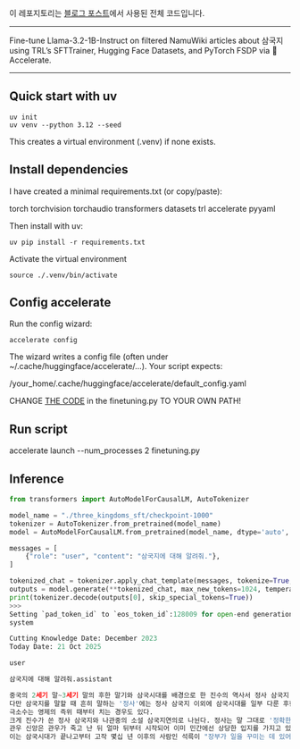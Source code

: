 이 레포지토리는 [블로그 포스트](https://jiogenes.github.io/llm,/finetuning/2025/10/20/llm_finetuning_three_kingdoms.html)에서 사용된 전체 코드입니다.

---

Fine-tune Llama-3.2-1B-Instruct on filtered NamuWiki articles about 삼국지 using TRL’s SFTTrainer, Hugging Face Datasets, and PyTorch FSDP via 🤗 Accelerate.

---

## Quick start with uv

```command
uv init
uv venv --python 3.12 --seed
```

This creates a virtual environment (.venv) if none exists.

## Install dependencies

I have created a minimal requirements.txt (or copy/paste):

torch
torchvision
torchaudio
transformers
datasets
trl
accelerate
pyyaml

Then install with uv:

```command
uv pip install -r requirements.txt
```

Activate the virtual environment

```command
source ./.venv/bin/activate
```

## Config accelerate

Run the config wizard:

```command
accelerate config
```

The wizard writes a config file (often under ~/.cache/huggingface/accelerate/…).
Your script expects:

/your_home/.cache/huggingface/accelerate/default_config.yaml

CHANGE [THE CODE](https://github.com/jiogenes/llm-three-kingdoms-finetuning/blob/0ba833bbbb46b8ff843a922191ba166bd0a7ac28/finetuning.py#L51C16-L51C26) in the finetuning.py TO YOUR OWN PATH! 

## Run script

accelerate launch --num_processes 2 finetuning.py

## Inference

```python
from transformers import AutoModelForCausalLM, AutoTokenizer

model_name = "./three_kingdoms_sft/checkpoint-1000"
tokenizer = AutoTokenizer.from_pretrained(model_name)
model = AutoModelForCausalLM.from_pretrained(model_name, dtype='auto', device_map='auto')

messages = [
    {"role": "user", "content": "삼국지에 대해 알려줘."},
]

tokenized_chat = tokenizer.apply_chat_template(messages, tokenize=True, return_dict=True, return_tensors='pt').to(model.device)
outputs = model.generate(**tokenized_chat, max_new_tokens=1024, temperature=0.7, do_sample=True)
print(tokenizer.decode(outputs[0], skip_special_tokens=True))
>>>
Setting `pad_token_id` to `eos_token_id`:128009 for open-end generation.
system

Cutting Knowledge Date: December 2023
Today Date: 21 Oct 2025

user

삼국지에 대해 알려줘.assistant

중국의 2세기 말~3세기 말의 후한 말기와 삼국시대를 배경으로 한 진수의 역사서 정사 삼국지 혹은 나관중의 역사 소설 삼국지연의를 말한다. 이 둘은 이야기의 큰 줄기는 같지만 세세한 부분은 서로 다른 부분도 많다. 중국의 서기 184년 후한의 쇠퇴와 황건적의 난으로 인한 군웅할거 시대부터 사마염이 건국한 서진이 중국을 통일한 280년까지 있었던 역사를 다룬 책으로 이것의 소설판인 삼국지연의는 중국 4대 기서 중에서도 으뜸으로 치는 사람이 많으며 21세기인 현재에도 많은 사람들이 읽는 동아시아권을 대표하는 고전소설이다.
다만 삼국지를 말할 때 흔히 말하는 '정사'에는 정사 삼국지 이외에 삼국시대를 일부 다룬 후한서나 진서 등 몇몇 역사서의 내용을 포함해서 말하는 경우도 있으며, 후자의 경우는 나관중 이후 시대 삼국지연의 판본 오리지널 설정이나 화관색전 등이 포함되기도, 않기도 한다. 심지어는 20세기, 21세기에 창작된 설정이 후대 삼국지에 지속적으로 영향을 주기도 한다. 가령 도원결의 에피소드 시작 장면을 "황건적을 물리칠 의병을 구한다는 방문 앞에서 우연히 세 사람이 만났다"고 하면 기존 연의를 따른 것이고 "유비가 차(茶)를 사러 갔다 황건적 마원의를 만나 위기를 겪고 장비 덕에 목숨을 건진 뒤 장비에게 가보인 칼을 줬다가 어머니가 열 받아 차를 강물에 던져 버렸다"라고 하면 요시카와 에이지를 따른 본이다. 가장 최근의 사례로는 코에이사의 게임 삼국지 시리즈에서 시작된 수많은 설정들이 있다.
극소수는 영제의 즉위 때부터 치는 경우도 있다.
크게 진수가 쓴 정사 삼국지와 나관중의 소설 삼국지연의로 나뉜다. 정사는 말 그대로 '정확한 사실의 역사 기록'이며 연의는 소설이기 때문에 '실제 역사를 토대로 쓴 가상의 이야기'이다. 삼국지연의는 관우와 제갈량이 스타가 된 소설이기도 하며 연의 이후로 더욱 제갈량은 지혜의 화신 취급을 받고 관우는 관왕 혹은 관제라 불리며 무신(武神)이 되어 무속신앙의 대상이 되기도 한다. 여기에 다른 오호대장군도 정도는 다르지만 무속 신앙의 대상이 되었다. 근데 확실히 넘어가야 할 것은 관우가 관제묘로서 신으로 추앙받고 백성들이 유비 등을 추앙하고 제갈량 등을 지혜의 화신으로 섬긴 것은 연의보다 훨씬 이전이었다는 점이다. 추가로 많이 착각하지만 조조는 연의 이전에도 악역이었다. 서주 대학살이나, 병역을 2년에서 평생으로 늘린 둔전제 등의 영향으로 보인다. 즉, 연의 이전에도 이미 관우, 제갈량, 조조 등의 주요 인물들에 대한 평가가 이미 만들어져 있었고, 연의에서는 그러한 평가나 이미지를 극대화한 것으로 보아야 한다.
관우 신앙은 관우가 죽고 난 뒤 얼마 뒤부터 시작되어 이미 민간에선 상당한 입지를 가지고 있었다. 정확히 말하면 이미 관우의 입지가 대단하기에 삼국지연의에서 하늘로 올라가는 최후등이 추가되었다고 보는게 옳다. 물론 삼국지연의 후에 우주를 뚫을 기세가 된 것도 맞다. 한국 서울에 있는 동묘가 바로 관우를 모시는 사당이다.
이는 삼국시대가 끝나고부터 고작 몇십 년 이후의 사람인 석륵이 "장부가 일을 꾸미는 데 있어서는 마음이 호탕해서 일월과 같아야 하오. 짐은 조맹덕에 버금가는 길, '장부가 일을 꾸미는 것'이 바로 관우의 일생을 모르는 것이기 때문이다. 두보는 "장부가 일을 꾸미는
```
